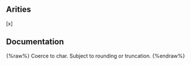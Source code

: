 ## Arities
[x]

## Documentation
{%raw%}
Coerce to char. Subject to rounding or truncation.
{%endraw%}
